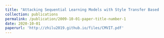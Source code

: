 ```yaml
---
title: "Attacking Sequential Learning Models with Style Transfer Based Adversarial Examples"
collection: publications
permalink: /publication/2009-10-01-paper-title-number-1
date: 2020-10-01
paperurl: 'http://zhilu2019.github.io/files/CMVIT.pdf'
---
```


